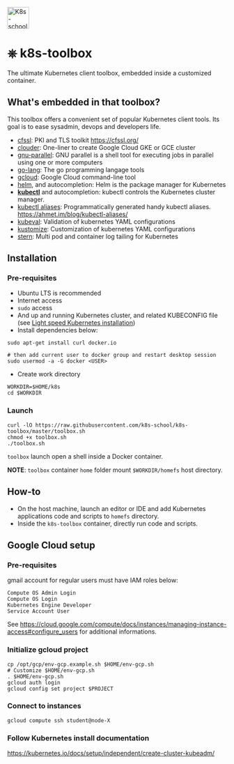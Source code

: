 [<img src="http://k8s-school.fr/images/logo.svg" alt="K8s-school Logo, expertise et formation Kubernetes" height="50" />](https://k8s-school.fr)

# ⎈ k8s-toolbox
The ultimate Kubernetes client toolbox, embedded inside a customized container.

## What's embedded in that toolbox?

This toolbox offers a convenient set of popular Kubernetes client tools. Its
goal is to ease sysadmin, devops and developers life.

- [cfssl](https://github.com/cloudflare/cfssl): PKI and TLS toolkit https://cfssl.org/
- [clouder](https://github.com/k8s-school/clouder): One-liner to create Google Cloud GKE or GCE cluster
- [gnu-parallel](https://www.gnu.org/software/parallel/): GNU parallel is a shell tool for executing jobs in parallel using one or more computers
- [go-lang](https://golang.org): The go programming langage tools
- [gcloud](https://cloud.google.com/sdk/gcloud): Google Cloud command-line tool
- [helm](https://helm.sh/), and autocompletion: Helm is the package manager for Kubernetes
- **[kubectl](https://kubernetes.io/docs/reference/kubectl/kubectl/)** and autocompletion: kubectl controls the Kubernetes cluster manager.
- [kubectl aliases](https://github.com/ahmetb/kubectl-aliases): Programmatically generated handy kubectl aliases. https://ahmet.im/blog/kubectl-aliases/
- [kubeval](https://github.com/instrumenta/kubeval): Validation of kubernetes YAML configurations
- [kustomize](https://github.com/kubernetes-sigs/kustomize): Customization of kubernetes YAML configurations
- [stern](https://github.com/wercker/stern): Multi pod and container log tailing for Kubernetes

## Installation

### Pre-requisites

- Ubuntu LTS is recommended
- Internet access
- `sudo` access
- And up and running Kubernetes cluster, and related KUBECONFIG file (see [Light speed Kubernetes installation](https://github.com/k8s-school/kind-travis-ci/blob/master/README.md))
- Install dependencies below:
```shell
sudo apt-get install curl docker.io

# then add current user to docker group and restart desktop session
sudo usermod -a -G docker <USER>
```
- Create work directory
```shell
WORKDIR=$HOME/k8s
cd $WORKDIR
```

### Launch
```shell
curl -lO https://raw.githubusercontent.com/k8s-school/k8s-toolbox/master/toolbox.sh
chmod +x toolbox.sh
./toolbox.sh
```
`toolbox` launch open a shell inside a Docker container.

**NOTE**: `toolbox` container `home` folder mount `$WORKDIR/homefs` host directory.

## How-to

- On the host machine, launch an editor or IDE and add Kubernetes applications code and scripts to `homefs` directory.
- Inside the `k8s-toolbox` container, directly run code and scripts.

## Google Cloud setup

### Pre-requisites

gmail account for regular users must have IAM roles below:
```
Compute OS Admin Login
Compute OS Login
Kubernetes Engine Developer
Service Account User
```
See https://cloud.google.com/compute/docs/instances/managing-instance-access#configure_users for additional informations.

### Initialize gcloud project

```
cp /opt/gcp/env-gcp.example.sh $HOME/env-gcp.sh
# Customize $HOME/env-gcp.sh
. $HOME/env-gcp.sh
gcloud auth login
gcloud config set project $PROJECT
```

### Connect to instances

``` shell
gcloud compute ssh student@node-X
```

### Follow Kubernetes install documentation 

https://kubernetes.io/docs/setup/independent/create-cluster-kubeadm/

